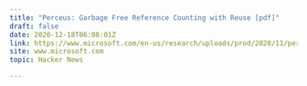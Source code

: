 ```yaml
---
title: "Perceus: Garbage Free Reference Counting with Reuse [pdf]"
draft: false
date: 2020-12-18T06:08:01Z
link: https://www.microsoft.com/en-us/research/uploads/prod/2020/11/perceus-tr-v1.pdf?utm_medium=RSS&utm_source=hune
site: www.microsoft.com
topic: Hacker News  

---
```

